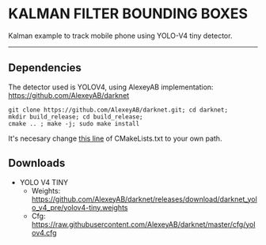 # KALMAN FILTER BOUNDING BOXES

Kalman example to track mobile phone using YOLO-V4 tiny detector.

---

## Dependencies

The detector used is YOLOV4, using AlexeyAB implementation: https://github.com/AlexeyAB/darknet

```
git clone https://github.com/AlexeyAB/darknet.git; cd darknet;
mkdir build_release; cd build_release; 
cmake .. ; make -j; sudo make install
```

It's necesary change [this line](https://github.com/Ric92/aerialcore_release/blob/77ca4c74872a6f2b4be91f86802278c9af28227b/software/perception/detectors/CMakeLists.txt#L71) of CMakeLists.txt to your own path.

## Downloads

* YOLO V4 TINY
  * Weights: https://github.com/AlexeyAB/darknet/releases/download/darknet_yolo_v4_pre/yolov4-tiny.weights
  * Cfg: https://raw.githubusercontent.com/AlexeyAB/darknet/master/cfg/yolov4.cfg